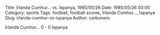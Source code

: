 Title: İrlanda Cumhur… vs. İspanya, 1985/05/26
Date: 1985/05/26 00:00
Category: sports
Tags: football, football scores, İrlanda Cumhur…, İspanya
Slug: irlanda-cumhur-vs-ispanya
Author: carbonero


İrlanda Cumhur… 0 - 0 İspanya
